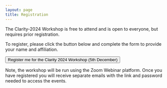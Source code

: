 ```yaml
---
layout: page
title: Registration
---
```


<p>
The Clarity-2024 Workshop is free to attend and is open to everyone, but requires prior registration.</p>

<p>To register, please click the button below and complete the form to provide your name and affiliation.</p>

<a href="https://us06web.zoom.us/webinar/register/WN_LA-c-FWNS8ukTva9j3WuHg" target="_blank">
      <button class="btn btn-primary">Register me for the Clarity 2024 Workshop (5th December) </button>
    </a>

<p>Note, the  workshop will be run using the Zoom Webinar platform. Once you have registered you will receive separate emails with the link and password needed to access the events.</p>

<p/>
